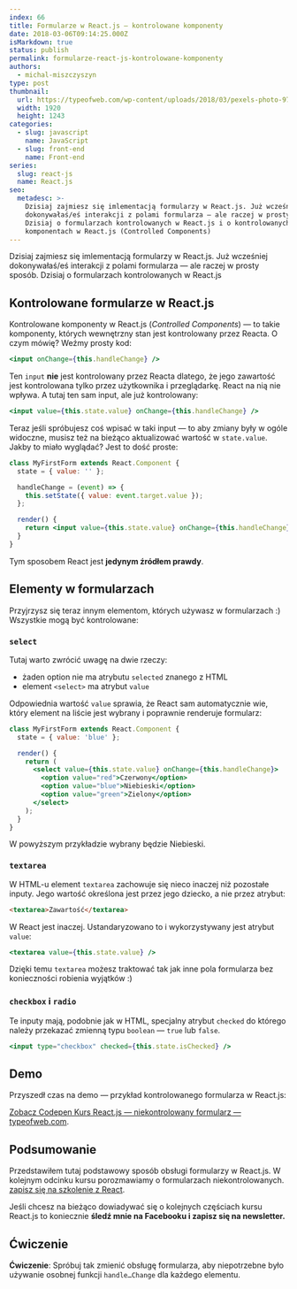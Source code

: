 ```yaml
---
index: 66
title: Formularze w React.js — kontrolowane komponenty
date: 2018-03-06T09:14:25.000Z
isMarkdown: true
status: publish
permalink: formularze-react-js-kontrolowane-komponenty
authors:
  - michal-miszczyszyn
type: post
thumbnail:
  url: https://typeofweb.com/wp-content/uploads/2018/03/pexels-photo-97558.jpeg
  width: 1920
  height: 1243
categories:
  - slug: javascript
    name: JavaScript
  - slug: front-end
    name: Front-end
series:
  slug: react-js
  name: React.js
seo:
  metadesc: >-
    Dzisiaj zajmiesz się imlementacją formularzy w React.js. Już wcześniej
    dokonywałaś/eś interakcji z polami formularza — ale raczej w prosty sposób.
    Dzisiaj o formularzach kontrolowanych w React.js i o kontrolowanych
    komponentach w React.js (Controlled Components)
---
```


Dzisiaj zajmiesz się imlementacją formularzy w React.js. Już wcześniej dokonywałaś/eś interakcji z polami formularza — ale raczej w prosty sposób. Dzisiaj o formularzach kontrolowanych w React.js

## Kontrolowane formularze w React.js

Kontrolowane komponenty w React.js (_Controlled Components_) — to takie komponenty, których wewnętrzny stan jest kontrolowany przez Reacta. O czym mówię? Weźmy prosty kod:

```jsx
<input onChange={this.handleChange} />
```

Ten `input` **nie** jest kontrolowany przez Reacta dlatego, że jego zawartość jest kontrolowana tylko przez użytkownika i przeglądarkę. React na nią nie wpływa. A tutaj ten sam input, ale już kontrolowany:

```jsx
<input value={this.state.value} onChange={this.handleChange} />
```

Teraz jeśli spróbujesz coś wpisać w taki input — to aby zmiany były w ogóle widoczne, musisz też na bieżąco aktualizować wartość w `state.value`. Jakby to miało wyglądać? Jest to dość proste:

```jsx
class MyFirstForm extends React.Component {
  state = { value: '' };

  handleChange = (event) => {
    this.setState({ value: event.target.value });
  };

  render() {
    return <input value={this.state.value} onChange={this.handleChange} />;
  }
}
```

Tym sposobem React jest **jedynym źródłem prawdy**.

## Elementy w formularzach

Przyjrzysz się teraz innym elementom, których używasz w formularzach :) Wszystkie mogą być kontrolowane:

### `select`

Tutaj warto zwrócić uwagę na dwie rzeczy:

- żaden option nie ma atrybutu `selected` znanego z HTML
- element `<select>` ma atrybut `value`

Odpowiednia wartość `value` sprawia, że React sam automatycznie wie, który element na liście jest wybrany i poprawnie renderuje formularz:

```jsx
class MyFirstForm extends React.Component {
  state = { value: 'blue' };

  render() {
    return (
      <select value={this.state.value} onChange={this.handleChange}>
        <option value="red">Czerwony</option>
        <option value="blue">Niebieski</option>
        <option value="green">Zielony</option>
      </select>
    );
  }
}
```

W powyższym przykładzie wybrany będzie Niebieski.

### `textarea`

W HTML-u element `textarea` zachowuje się nieco inaczej niż pozostałe inputy. Jego wartość określona jest przez jego dziecko, a nie przez atrybut:

```html
<textarea>Zawartość</textarea>
```

W React jest inaczej. Ustandaryzowano to i wykorzystywany jest atrybut `value`:

```jsx
<textarea value={this.state.value} />
```

Dzięki temu `textarea` możesz traktować tak jak inne pola formularza bez konieczności robienia wyjątków :)

### `checkbox` i `radio`

Te inputy mają, podobnie jak w HTML, specjalny atrybut `checked` do którego należy przekazać zmienną typu `boolean` — `true` lub `false`.

```jsx
<input type="checkbox" checked={this.state.isChecked} />
```

## Demo

Przyszedł czas na demo — przykład kontrolowanego formularza w React.js:

<CodepenWidget height="465" themeId="0" slugHash="mXZLwp" defaultTab="js,result" user="mmiszy" embedVersion="2" penTitle="Kurs React.js — niekontrolowany formularz — typeofweb.com">
<a href="http://codepen.io/mmiszy/pen/mXZLwp/">Zobacz Codepen Kurs React.js — niekontrolowany formularz — typeofweb.com</a>.
</CodepenWidget>

## Podsumowanie

Przedstawiłem tutaj podstawowy sposób obsługi formularzy w React.js. W kolejnym odcinku kursu porozmawiamy o formularzach niekontrolowanych. <a href="https://szkolenia.typeofweb.com/" target="_blank">zapisz się na szkolenie z React</a>.

Jeśli chcesz na bieżąco dowiadywać się o kolejnych częściach kursu React.js to koniecznie <strong>śledź mnie na Facebooku i zapisz się na newsletter.</strong>
<NewsletterForm />
<FacebookPageWidget />

## Ćwiczenie

**Ćwiczenie**: Spróbuj tak zmienić obsługę formularza, aby niepotrzebne było używanie osobnej funkcji `handle…Change` dla każdego elementu.
